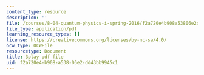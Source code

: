 ```yaml
---
content_type: resource
description: ''
file: /courses/8-04-quantum-physics-i-spring-2016/f2a720e4b908a53806e2dd43bb9945c1_OQMczXtDnpU.pdf
file_type: application/pdf
learning_resource_types: []
license: https://creativecommons.org/licenses/by-nc-sa/4.0/
ocw_type: OCWFile
resourcetype: Document
title: 3play pdf file
uid: f2a720e4-b908-a538-06e2-dd43bb9945c1
---
```

